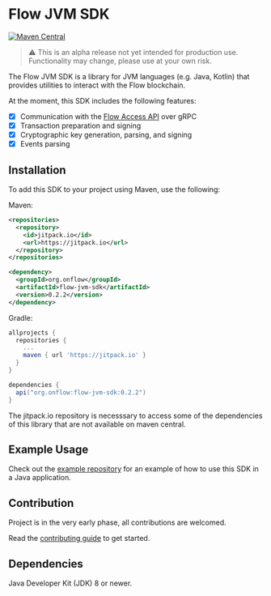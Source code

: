 # Flow JVM SDK

[![Maven Central](https://img.shields.io/maven-central/v/org.onflow/flow-jvm-sdk)](https://search.maven.org/search?q=g:org.onflow%20AND%20a:flow-jvm-sdk)

> :warning: This is an alpha release not yet intended for production use. Functionality may change, please use at your own risk.

The Flow JVM SDK is a library for JVM languages (e.g. Java, Kotlin) that provides
utilities to interact with the Flow blockchain.

At the moment, this SDK includes the following features:
- [x] Communication with the [Flow Access API](https://docs.onflow.org/access-api) over gRPC 
- [x] Transaction preparation and signing
- [x] Cryptographic key generation, parsing, and signing
- [x] Events parsing 

## Installation

To add this SDK to your project using Maven, use the following:

Maven:
```xml
<repositories>
  <repository>
    <id>jitpack.io</id>
    <url>https://jitpack.io</url>
  </repository>
</repositories>

<dependency>
  <groupId>org.onflow</groupId>
  <artifactId>flow-jvm-sdk</artifactId>
  <version>0.2.2</version>
</dependency>
```

Gradle:
```groovy
allprojects {
  repositories {
    ...
    maven { url 'https://jitpack.io' }
  }
}

dependencies {
  api("org.onflow:flow-jvm-sdk:0.2.2")
}
```

The jitpack.io repository is necesssary to access some of the dependencies of this library that are not available on maven central.

## Example Usage

Check out the [example repository](https://github.com/onflow/flow-java-client-example) for an example
of how to use this SDK in a Java application.

## Contribution

Project is in the very early phase, all contributions are welcomed.

Read the [contributing guide](https://github.com/onflow/flow-jvm-sdk/blob/main/CONTRIBUTING.md) to get started.

## Dependencies

Java Developer Kit (JDK) 8 or newer.
